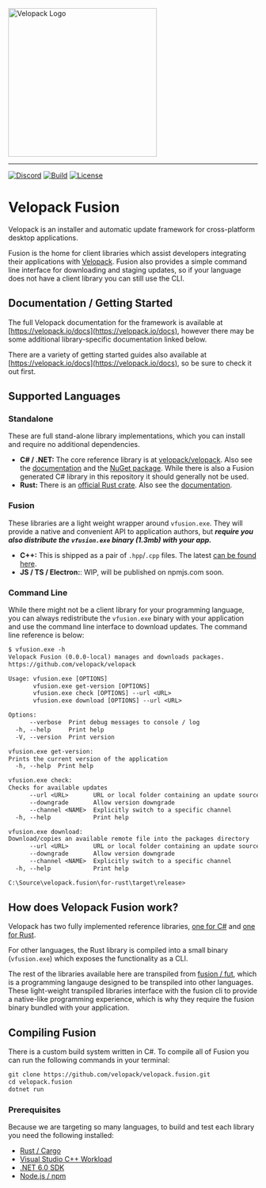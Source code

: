 <a href="https://velopack.io">
<picture>
  <source media="(prefers-color-scheme: dark)" srcset="https://raw.githubusercontent.com/velopack/velopack/master/docfx/images/velopack-white.svg">
  <img alt="Velopack Logo" src="https://raw.githubusercontent.com/velopack/velopack/master/docfx/images/velopack-black.svg" width="300">
</picture>
</a>

---

[![Discord](https://img.shields.io/discord/767856501477343282?style=flat-square&color=purple)](https://discord.gg/CjrCrNzd3F)
[![Build](https://img.shields.io/github/actions/workflow/status/velopack/velopack.fusion/build.yml?branch=develop&style=flat-square)](https://github.com/velopack/velopack.fusion/actions)
[![License](https://img.shields.io/github/license/velopack/velopack.fusion?style=flat-square)](https://github.com/velopack/velopack/blob/master/LICENSE)

# Velopack Fusion

Velopack is an installer and automatic update framework for cross-platform desktop applications.

Fusion is the home for client libraries which assist developers integrating their applications with [Velopack](https://velopack.io). Fusion also provides a simple command line interface for downloading and staging updates, so if your language does not have a client library you can still use the CLI.

## Documentation / Getting Started
The full Velopack documentation for the framework is available at [https://velopack.io/docs](https://velopack.io/docs), however there may be some additional library-specific documentation linked below.

There are a variety of getting started guides also available at [https://velopack.io/docs](https://velopack.io/docs), so be sure to check it out first.

## Supported Languages

### Standalone
These are full stand-alone library implementations, which you can install and require no additional dependencies.
- **C# / .NET:** The core reference library is at [velopack/velopack](https://github.com/velopack/velopack). Also see the [documentation](https://velopack.io/docs) and the [NuGet package](https://www.nuget.org/packages/Velopack). While there is also a Fusion generated C# library in this repository it should generally not be used.
- **Rust:** There is an [official Rust crate](https://crates.io/crates/velopack). Also see the [documentation](https://docs.rs/velopack/0.0.1/velopack/).

### Fusion
These libraries are a light weight wrapper around `vfusion.exe`. They will provide a native and convenient API to application authors, but ***require you also distribute the `vfusion.exe` binary (1.3mb) with your app.***
- **C++:** This is shipped as a pair of `.hpp`/`.cpp` files. The latest [can be found here](https://github.com/velopack/velopack.fusion/tree/master/for-cpp).
- **JS / TS / Electron:**: WIP, will be published on npmjs.com soon.

### Command Line
While there might not be a client library for your programming language, you can always redistribute the `vfusion.exe` binary with your application and use the command line interface to download updates. The command line reference is below:

```txt
$ vfusion.exe -h
Velopack Fusion (0.0.0-local) manages and downloads packages.
https://github.com/velopack/velopack

Usage: vfusion.exe [OPTIONS]
       vfusion.exe get-version [OPTIONS]
       vfusion.exe check [OPTIONS] --url <URL>
       vfusion.exe download [OPTIONS] --url <URL>

Options:
      --verbose  Print debug messages to console / log
  -h, --help     Print help
  -V, --version  Print version

vfusion.exe get-version:
Prints the current version of the application
  -h, --help  Print help

vfusion.exe check:
Checks for available updates
      --url <URL>       URL or local folder containing an update source
      --downgrade       Allow version downgrade
      --channel <NAME>  Explicitly switch to a specific channel
  -h, --help            Print help

vfusion.exe download:
Download/copies an available remote file into the packages directory
      --url <URL>       URL or local folder containing an update source
      --downgrade       Allow version downgrade
      --channel <NAME>  Explicitly switch to a specific channel
  -h, --help            Print help

C:\Source\velopack.fusion\for-rust\target\release>
```

## How does Velopack Fusion work?
Velopack has two fully implemented reference libraries, [one for C#](https://github.com/velopack/velopack) and [one for Rust](https://github.com/velopack/velopack.fusion/tree/master/for-rust).

For other languages, the Rust library is compiled into a small binary (`vfusion.exe`) which exposes the functionality as a CLI. 

The rest of the libraries available here are transpiled from [fusion / fut](https://github.com/fusionlanguage/fut), which is a programming langauge designed to be transpiled into other languages. These light-weight transpiled libraries interface with the fusion cli to provide a native-like programming experience, which is why they require the fusion binary bundled with your application. 

## Compiling Fusion
There is a custom build system written in C#. To compile all of Fusion you can run the following commands in your terminal:
```txt
git clone https://github.com/velopack/velopack.fusion.git
cd velopack.fusion
dotnet run
```

### Prerequisites
Because we are targeting so many languages, to build and test each library you need the following installed:
- [Rust / Cargo](https://www.rust-lang.org/tools/install)
- [Visual Studio C++ Workload](https://visualstudio.microsoft.com/downloads/)
- [.NET 6.0 SDK](https://dotnet.microsoft.com/en-us/download/dotnet/6.0)
- [Node.js / npm](https://nodejs.org/en/download)